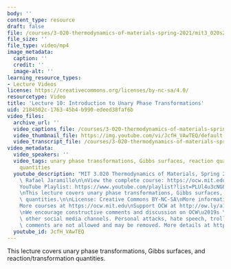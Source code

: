 ```yaml
---
body: ''
content_type: resource
draft: false
file: /courses/3-020-thermodynamics-of-materials-spring-2021/mit3_020s21_lecture_10_1080p_360p_16_9.mp4
file_size: ''
file_type: video/mp4
image_metadata:
  caption: ''
  credit: ''
  image-alt: ''
learning_resource_types:
- Lecture Videos
license: https://creativecommons.org/licenses/by-nc-sa/4.0/
resourcetype: Video
title: 'Lecture 10: Introduction to Unary Phase Transformations'
uid: 2184502c-1763-45b4-b990-edeed38faf6b
video_files:
  archive_url: ''
  video_captions_file: /courses/3-020-thermodynamics-of-materials-spring-2021/1Ttwtbsz3qQl3luI_MwnY2FDJ_3ri-5l9_transcript.webvtt
  video_thumbnail_file: https://img.youtube.com/vi/JcfH_VAwTEQ/default.jpg
  video_transcript_file: /courses/3-020-thermodynamics-of-materials-spring-2021/1Ttwtbsz3qQl3luI_MwnY2FDJ_3ri-5l9_transcript.pdf
video_metadata:
  video_speakers: ''
  video_tags: unary phase transformations, Gibbs surfaces, reaction quantities, transformation
    quantities
  youtube_description: "MIT 3.020 Thermodynamics of Materials, Spring 2021\nInstructor:\
    \ Rafael Jaramillo\n\nView the complete course: https://ocw.mit.edu/sites/3020-thermodynamics-of-materials/\n\
    YouTube Playlist: https://www.youtube.com/playlist?list=PLUl4u3cNGP61g-yRbJz4ghFPJLiok1HxX\n\
    \nThis lecture covers unary phase transformations, Gibbs surfaces, and reaction/transformation\
    \ quantities.\n\nLicense: Creative Commons BY-NC-SA\nMore information at https://ocw.mit.edu/terms\n\
    More courses at https://ocw.mit.edu\nSupport OCW at http://ow.ly/a1If50zVRlQ\n\
    \nWe encourage constructive comments and discussion on OCW\u2019s YouTube and\
    \ other social media channels. Personal attacks, hate speech, trolling, and inappropriate\
    \ comments are not allowed and may be removed. More details at https://ocw.mit.edu/comments."
  youtube_id: JcfH_VAwTEQ
---
```

This lecture covers unary phase transformations, Gibbs surfaces, and reaction/transformation quantities.